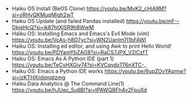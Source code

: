 * Haiku OS Install (BeOS Clone)
https://youtu.be/MvK2_cHjA8M?si=oRHyQKMuqMigh2wT
* Haiku OS Update (and failed Pandas installed)
https://youtu.be/mF--DkjeHcQ?si=jk87htXlSR9h8WwM
* Haiku OS: Installing Emacs and Emacs's Evil Mode (vim)
https://youtu.be/VcAs-h8D7yc?si=WN2Uanlm7I1bFAWl
* Haiku OS: Installing ed editor, and using Awk to print Hello World!
https://youtu.be/PDYamYbZAG8?si=RaCS7JPX_V2lCzfT
* Haiku OS: Emacs As A Python IDE (part 1)
https://youtu.be/TeCvHXGiv74?si=KVCqydxT76nXTC-_
* Haiku OS: Emacs a Python IDE works
https://youtu.be/6upZOvYApmw?si=izKTHXjidqnqtzmg
* Haiku Data Analytics @ The Command Line(1)
https://youtu.be/hJUec_5u8BI?si=tPAWQBFh4v2FpuXd
